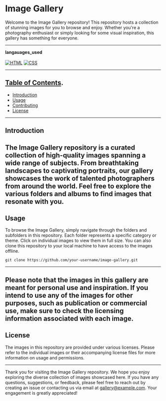 <h1>Image Gallery</h1>
Welcome to the Image Gallery repository! This repository hosts a collection of stunning images for you to browse and enjoy. Whether you're a photography enthusiast or simply looking for some visual inspiration, this gallery has something for everyone.

---
 **langauages_used**</br> </br> 
[![HTML](https://img.shields.io/badge/HTML-5-E34F26?style=for-the-badge&logo=html5&logoColor=orange)](https://developer.mozilla.org/en-US/docs/Web/HTML)
[![CSS](https://img.shields.io/badge/CSS-3-1572B6?style=for-the-badge&logo=css3&logoColor=blue)](https://developer.mozilla.org/en-US/docs/Web/CSS)

---
## [Table of Contents](https://raw.githack.com/sArtHak03804/image-gallery1/main/index.html).

- [Introduction](#introduction)
- [Usage](#usage)
- [Contributing](#contributing)
- [License](#license)
---
## Introduction

The Image Gallery repository is a curated collection of high-quality images spanning a wide range of subjects. From breathtaking landscapes to captivating portraits, our gallery showcases the work of talented photographers from around the world. Feel free to explore the various folders and albums to find images that resonate with you.
---
## Usage

To browse the Image Gallery, simply navigate through the folders and subfolders in this repository. Each folder represents a specific category or theme. Click on individual images to view them in full size. You can also clone this repository to your local machine to have access to the images offline.

```
git clone https://github.com/your-username/image-gallery.git
```
---
Please note that the images in this gallery are meant for personal use and inspiration. If you intend to use any of the images for other purposes, such as publication or commercial use, make sure to check the licensing information associated with each image.
---
## License

The images in this repository are provided under various licenses. Please refer to the individual images or their accompanying license files for more information on usage and permissions.

---

Thank you for visiting the Image Gallery repository. We hope you enjoy exploring the diverse collection of images showcased here. If you have any questions, suggestions, or feedback, please feel free to reach out by creating an issue or contacting us via email at gallery@example.com. Your engagement is greatly appreciated!
